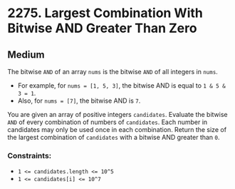 # 2275. Largest Combination With Bitwise AND Greater Than Zero

## Medium

The bitwise `AND` of an array `nums` is the bitwise `AND` of all integers in `nums`.

- For example, for `nums = [1, 5, 3]`, the bitwise AND is equal to `1 & 5 & 3 = 1`.
- Also, for `nums = [7]`, the bitwise AND is `7`.

You are given an array of positive integers `candidates`. Evaluate the bitwise `AND` of every combination of numbers of
`candidates`. Each number in candidates may only be used once in each combination. Return the size of the largest
combination of `candidates` with a bitwise AND greater than `0`.

### Constraints:

- `1 <= candidates.length <= 10^5`
- `1 <= candidates[i] <= 10^7`
